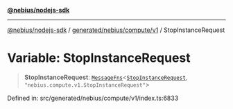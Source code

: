 [**@nebius/nodejs-sdk**](../../../../../README.md)

---

[@nebius/nodejs-sdk](../../../../../README.md) / [generated/nebius/compute/v1](../README.md) / StopInstanceRequest

# Variable: StopInstanceRequest

> **StopInstanceRequest**: [`MessageFns`](../../../../../runtime/protos/core/interfaces/MessageFns.md)\<[`StopInstanceRequest`](../interfaces/StopInstanceRequest.md), `"nebius.compute.v1.StopInstanceRequest"`\>

Defined in: src/generated/nebius/compute/v1/index.ts:6833
